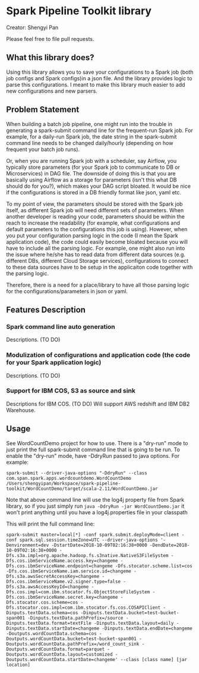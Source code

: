 # Spark Pipeline Toolkit library

Creator: Shengyi Pan

Please feel free to file pull requests.

## What this library does?
Using this library allows you to save your configurations to a Spark job (both job configs and Spark configs)in a json file. And the library provides logic to parse this configurations. I meant to make this library much easier to add new configurations and new parsers.

## Problem Statement
When building a batch job pipeline, one might run into the trouble in generating a spark-submit command line for the frequent-run Spark job. For example, for a daily-run Spark job, the date string in the spark-submit command line needs to be changed daily/hourly (depending on how frequent your batch job runs).

Or, when you are running Spark job with a scheduler, say Airflow, you typically store parameters (for your Spark job to communicate to DB or Microservices) in DAG file. The downside of doing this is that you are basically using Airflow as a storage for parameters (isn't this what DB should do for you?), which makes your DAG script bloated. It would be nice if the configurations is stored in a DB friendly format like json, yaml etc.

To my point of view, the parameters should be stored with the Spark job itself, as different Spark job will need different sets of parameters. When another developer is reading your code, parameters should be within the reach to increase the readability (for example, what configurations and default parameters to the configurations this job is using).  However, when you put your configuration parsing logic in the code (I mean the Spark application code), the code could easily become bloated because you will have to include all the parsing logic. For example, one might also run into the issue where he/she has to read data from different data sources (e.g. different DBs, different Cloud Storage services), configurations to connect to these data sources have to be setup in the applicaiton code together with the parsing logic.

Therefore, there is a need for a place/library to have all those parsing logic for the configurations/parameters in json or yaml.

## Features Description
### Spark command line auto generation
Descriptions. (TO DO)

### Modulization of configurations and application code (the code for your Spark application logic)
Descriptions. (TO DO)

### Support for IBM COS, S3 as source and sink
Descriptions for IBM COS. (TO DO)
Will support AWS redshift and IBM DB2 Warehouse.

## Usage
See WordCountDemo project for how to use.
There is a "dry-run" mode to just print the full spark-submit command line that is going to be run.
To enable the "dry-run" mode, have -DdryRun passed to java options.
For example:
```
spark-submit --driver-java-options "-DdryRun" --class com.span.spark.apps.wordcountdemo.WordCountDemo /Users/shengyipan/Workspace/spark-pipeline-toolkit/WordCountDemo/target/scala-2.11/WordCountDemo.jar
```

Note that above command line will use the log4j property file from Spark library, so if you just simply run ```java -DdryRun -jar WordCountDemo.jar``` it won't print anything until you have a log4j.properties file in your classpath

This will print the full command line:
```
spark-submit master=local[*] -conf spark.submit.deployMode=client -conf spark.sql.session.timeZone=UTC --driver-java-options '-Denvironment=dev -DstartDate=2018-10-09T02:16:38+0000 -DendDate=2018-10-09T02:16:38+0000 -Dfs.s3a.impl=org.apache.hadoop.fs.s3native.NativeS3FileSystem -Dfs.cos.ibmServiceName.access.key=changeme -Dfs.cos.ibmServiceName.endpoint=changeme -Dfs.stocator.scheme.list=cos -Dfs.cos.ibmServiceName.iam.service.id=changeme -Dfs.s3a.awsSecretAccessKey=changeme -Dfs.cos.ibmServiceName.v2.signer.type=false -Dfs.s3a.awsAccessKeyId=changeme -Dfs.cos.impl=com.ibm.stocator.fs.ObjectStoreFileSystem -Dfs.cos.ibmServiceName.secret.key=changeme -Dfs.stocator.cos.scheme=cos -Dfs.stocator.cos.impl=com.ibm.stocator.fs.cos.COSAPIClient -Dinputs.textData.schema=cos -Dinputs.textData.bucket=test-bucket-span001 -Dinputs.textData.pathPrefix=/source -Dinputs.textData.format=textFile -Dinputs.textData.layout=daily -Dinputs.textData.startDate=changeme -Dinputs.textData.endDate=changeme -Doutputs.wordCountData.schema=cos -Doutputs.wordCountData.bucket=test-bucket-span001 -Doutputs.wordCountData.pathPrefix=/word_count_sink -Doutputs.wordCountData.format=parquet -Doutputs.wordCountData.layout=customized -Doutputs.wordCountData.startDate=changeme' --class [class name] [jar location]
```
